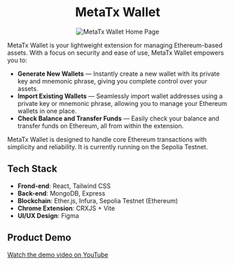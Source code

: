 <h1 align="center">MetaTx Wallet</h1>
<p align="center">
  <img src="https://github.com/kayyueth/metatx-crypto-wallet/blob/main/client/public/home_page.png?raw=true" alt="MetaTx Wallet Home Page">
</p>

MetaTx Wallet is your lightweight extension for managing Ethereum-based assets. With a focus on security and ease of use, MetaTx Wallet empowers you to:

- **Generate New Wallets** — Instantly create a new wallet with its private key and mnemonic phrase, giving you complete control over your assets.
- **Import Existing Wallets** — Seamlessly import wallet addresses using a private key or mnemonic phrase, allowing you to manage your Ethereum wallets in one place.
- **Check Balance and Transfer Funds** — Easily check your balance and transfer funds on Ethereum, all from within the extension.

MetaTx Wallet is designed to handle core Ethereum transactions with simplicity and reliability. It is currently running on the Sepolia Testnet.

## Tech Stack

- **Frond-end**: React, Tailwind CSS
- **Back-end**: MongoDB, Express
- **Blockchain**: Ether.js, Infura, Sepolia Testnet (Ethereum)
- **Chrome Extension**: CRXJS + Vite
- **UI/UX Design**: Figma

## Product Demo
[Watch the demo video on YouTube](https://www.youtube.com/watch?v=xS0q924Qt48)
